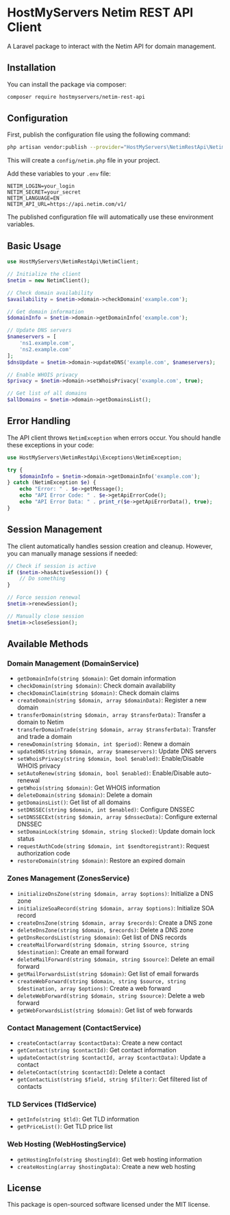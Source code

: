 # HostMyServers Netim REST API Client

A Laravel package to interact with the Netim API for domain management.

## Installation

You can install the package via composer:

```bash
composer require hostmyservers/netim-rest-api
```

## Configuration

First, publish the configuration file using the following command:

```bash
php artisan vendor:publish --provider="HostMyServers\NetimRestApi\NetimServiceProvider"
```

This will create a `config/netim.php` file in your project.

Add these variables to your `.env` file:

```env
NETIM_LOGIN=your_login
NETIM_SECRET=your_secret
NETIM_LANGUAGE=EN
NETIM_API_URL=https://api.netim.com/v1/
```

The published configuration file will automatically use these environment variables.

## Basic Usage

```php
use HostMyServers\NetimRestApi\NetimClient;

// Initialize the client
$netim = new NetimClient();

// Check domain availability
$availability = $netim->domain->checkDomain('example.com');

// Get domain information
$domainInfo = $netim->domain->getDomainInfo('example.com');

// Update DNS servers
$nameservers = [
    'ns1.example.com',
    'ns2.example.com'
];
$dnsUpdate = $netim->domain->updateDNS('example.com', $nameservers);

// Enable WHOIS privacy
$privacy = $netim->domain->setWhoisPrivacy('example.com', true);

// Get list of all domains
$allDomains = $netim->domain->getDomainsList();
```

## Error Handling

The API client throws `NetimException` when errors occur. You should handle these exceptions in your code:

```php
use HostMyServers\NetimRestApi\Exceptions\NetimException;

try {
    $domainInfo = $netim->domain->getDomainInfo('example.com');
} catch (NetimException $e) {
    echo "Error: " . $e->getMessage();
    echo "API Error Code: " . $e->getApiErrorCode();
    echo "API Error Data: " . print_r($e->getApiErrorData(), true);
}
```

## Session Management

The client automatically handles session creation and cleanup. However, you can manually manage sessions if needed:

```php
// Check if session is active
if ($netim->hasActiveSession()) {
    // Do something
}

// Force session renewal
$netim->renewSession();

// Manually close session
$netim->closeSession();
```

## Available Methods

### Domain Management (DomainService)
- `getDomainInfo(string $domain)`: Get domain information
- `checkDomain(string $domain)`: Check domain availability
- `checkDomainClaim(string $domain)`: Check domain claims
- `createDomain(string $domain, array $domainData)`: Register a new domain
- `transferDomain(string $domain, array $transferData)`: Transfer a domain to Netim
- `transferDomainTrade(string $domain, array $transferData)`: Transfer and trade a domain
- `renewDomain(string $domain, int $period)`: Renew a domain
- `updateDNS(string $domain, array $nameservers)`: Update DNS servers
- `setWhoisPrivacy(string $domain, bool $enabled)`: Enable/Disable WHOIS privacy
- `setAutoRenew(string $domain, bool $enabled)`: Enable/Disable auto-renewal
- `getWhois(string $domain)`: Get WHOIS information
- `deleteDomain(string $domain)`: Delete a domain
- `getDomainsList()`: Get list of all domains
- `setDNSSEC(string $domain, int $enabled)`: Configure DNSSEC
- `setDNSSECExt(string $domain, array $dnssecData)`: Configure external DNSSEC
- `setDomainLock(string $domain, string $locked)`: Update domain lock status
- `requestAuthCode(string $domain, int $sendtoregistrant)`: Request authorization code
- `restoreDomain(string $domain)`: Restore an expired domain

### Zones Management (ZonesService)
- `initializeDnsZone(string $domain, array $options)`: Initialize a DNS zone
- `initializeSoaRecord(string $domain, array $options)`: Initialize SOA record
- `createDnsZone(string $domain, array $records)`: Create a DNS zone
- `deleteDnsZone(string $domain, $records)`: Delete a DNS zone
- `getDnsRecordsList(string $domain)`: Get list of DNS records
- `createMailForward(string $domain, string $source, string $destination)`: Create an email forward
- `deleteMailForward(string $domain, string $source)`: Delete an email forward
- `getMailForwardsList(string $domain)`: Get list of email forwards
- `createWebForward(string $domain, string $source, string $destination, array $options)`: Create a web forward
- `deleteWebForward(string $domain, string $source)`: Delete a web forward
- `getWebForwardsList(string $domain)`: Get list of web forwards

### Contact Management (ContactService)
- `createContact(array $contactData)`: Create a new contact
- `getContact(string $contactId)`: Get contact information
- `updateContact(string $contactId, array $contactData)`: Update a contact
- `deleteContact(string $contactId)`: Delete a contact
- `getContactList(string $field, string $filter)`: Get filtered list of contacts

### TLD Services (TldService)
- `getInfo(string $tld)`: Get TLD information
- `getPriceList()`: Get TLD price list

### Web Hosting (WebHostingService)
- `getHostingInfo(string $hostingId)`: Get web hosting information
- `createHosting(array $hostingData)`: Create a new web hosting

## License

This package is open-sourced software licensed under the MIT license.


